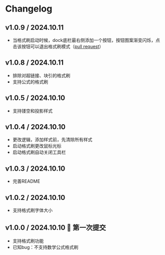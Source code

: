 # Changelog

## v1.0.9 / 2024.10.11
- 当格式刷启动时候，dock底栏最右侧添加一个按钮，按钮图案渐变闪烁，点击该按钮可以退出格式刷模式（[pull request](https://github.com/Achuan-2/siyuan-plugin-formatPainter/pull/1)）

## v1.0.8 / 2024.10.11
- 排除对超链接、块引的格式刷
- 支持公式的格式刷

## v1.0.5 / 2024.10.10 
- 支持镂空和投影样式

## v1.0.4 / 2024.10.10 
- 更改逻辑，添加样式前，先清除所有样式
- 启动格式刷更改鼠标光标
- 启动格式刷自动关闭工具栏
## v1.0.3 / 2024.10.10
- 完善README
## v1.0.2 / 2024.10.10 
- 支持格式刷字体大小

## v1.0.0 / 2024.10.10 🎉 第一次提交
- 支持格式刷功能
- 已知bug：不支持数学公式格式刷

